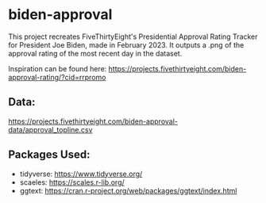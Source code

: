 # biden-approval

This project recreates FiveThirtyEight's Presidential Approval Rating Tracker for President Joe Biden, made in February 2023.
It outputs a .png of the approval rating of the most recent day in the dataset.

Inspiration can be found here: https://projects.fivethirtyeight.com/biden-approval-rating/?cid=rrpromo

## Data:
https://projects.fivethirtyeight.com/biden-approval-data/approval_topline.csv

## Packages Used:
* tidyverse: https://www.tidyverse.org/
* scaeles: https://scales.r-lib.org/
* ggtext: https://cran.r-project.org/web/packages/ggtext/index.html
